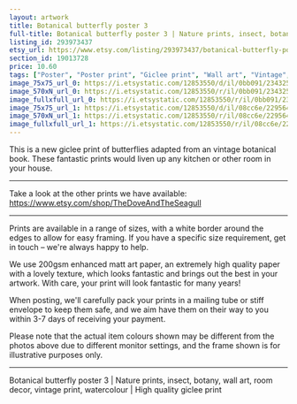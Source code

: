 ```yaml
---
layout: artwork
title: Botanical butterfly poster 3 
full-title: Botanical butterfly poster 3 | Nature prints, insect, botany, wall art, room decor, vintage print, watercolour | High quality giclee print
listing_id: 293973437
etsy_url: https://www.etsy.com/listing/293973437/botanical-butterfly-poster-3-nature?utm_source=ds&utm_medium=api&utm_campaign=api
section_id: 19013728
price: 10.60
tags: ["Poster", "Poster print", "Giclee print", "Wall art", "Vintage", "Watercolour", "Nature", "Botanical art", "Wildlife", "Nature print", "Butterfly print", "Butterfly art"]
image_75x75_url_0: https://i.etsystatic.com/12853550/d/il/0bb091/2343257739/il_75x75.2343257739_2y6r.jpg?version=0
image_570xN_url_0: https://i.etsystatic.com/12853550/r/il/0bb091/2343257739/il_570xN.2343257739_2y6r.jpg
image_fullxfull_url_0: https://i.etsystatic.com/12853550/r/il/0bb091/2343257739/il_fullxfull.2343257739_2y6r.jpg
image_75x75_url_1: https://i.etsystatic.com/12853550/d/il/08cc6e/2295648902/il_75x75.2295648902_4zjg.jpg?version=0
image_570xN_url_1: https://i.etsystatic.com/12853550/r/il/08cc6e/2295648902/il_570xN.2295648902_4zjg.jpg
image_fullxfull_url_1: https://i.etsystatic.com/12853550/r/il/08cc6e/2295648902/il_fullxfull.2295648902_4zjg.jpg
---
```

This is a new giclee print of butterflies adapted from an vintage botanical book. These fantastic prints would liven up any kitchen or other room in your house. 

---

Take a look at the other prints we have available: https://www.etsy.com/shop/TheDoveAndTheSeagull

---

Prints are available in a range of sizes, with a white border around the edges to allow for easy framing. If you have a specific size requirement, get in touch – we&#39;re always happy to help.

We use 200gsm enhanced matt art paper, an extremely high quality paper with a lovely texture, which looks fantastic and brings out the best in your artwork. With care, your print will look fantastic for many years!

When posting, we&#39;ll carefully pack your prints in a mailing tube or stiff envelope to keep them safe, and we aim have them on their way to you within 3-7 days of receiving your payment.

Please note that the actual item colours shown may be different from the photos above due to different monitor settings, and the frame shown is for illustrative purposes only.

---

Botanical butterfly poster 3 | Nature prints, insect, botany, wall art, room decor, vintage print, watercolour | High quality giclee print
